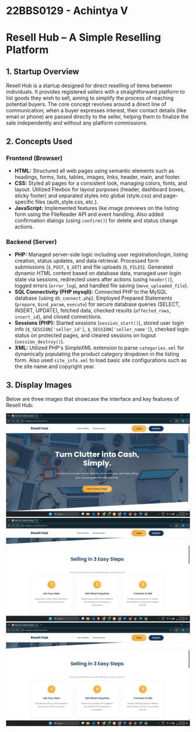 # 22BBS0129 - Achintya V
# Resell Hub – A Simple Reselling Platform

## 1. Startup Overview
Resell Hub is a startup designed for direct reselling of items between individuals. It provides registered sellers with a straightforward platform to list goods they wish to sell, aiming to simplify the process of reaching potential buyers. The core concept revolves around a direct line of communication; when a buyer expresses interest, their contact details (like email or phone) are passed directly to the seller, helping them to finalize the sale independently and without any platform commissions.


## 2. Concepts Used

### Frontend (Browser)
- **HTML:** Structured all web pages using semantic elements such as headings, forms, lists, tables, images, links, header, main, and footer.
- **CSS:** Styled all pages for a consistent look, managing colors, fonts, and layout. Utilized Flexbox for layout purposes (header, dashboard boxes, sticky footer) and separated styles into global (style.css) and page-specific files (auth_style.css, etc.).
- **JavaScript:** Implemented features like image previews on the listing form using the FileReader API and event handling. Also added confirmation dialogs (using `confirm()`) for delete and status change actions.

### Backend (Server)
- **PHP:** Managed server-side logic including user registration/login, listing creation, status updates, and data retrieval. Processed form submissions (`$_POST`, `$_GET`) and file uploads (`$_FILES`). Generated dynamic HTML content based on database data, managed user login state via sessions, redirected users after actions (using `header()`), logged errors (`error_log`), and handled file saving (`move_uploaded_file`).
- **SQL Connectivity (PHP mysqli):** Connected PHP to the MySQL database (using `db_connect.php`). Employed Prepared Statements (`prepare`, `bind_param`, `execute`) for secure database queries (SELECT, INSERT, UPDATE), fetched data, checked results (`affected_rows`, `insert_id`), and closed connections.
- **Sessions (PHP):** Started sessions (`session_start()`), stored user login info (`$_SESSION['seller_id']`, `$_SESSION['seller_name']`), checked login status on protected pages, and cleared sessions on logout (`session_destroy()`).
- **XML:** Utilized PHP's SimpleXML extension to parse `categories.xml` for dynamically populating the product category dropdown in the listing form. Also used `site_info.xml` to load basic site configurations such as the site name and copyright year.

## 3. Display Images
Below are three images that showcase the interface and key features of Resell Hub:

![Homepage](screenshots/hp1.jpg)  
![Homepage](screenshots/hp2.jpg)  
![Homepage](screenshots/hp2.jpg)  

